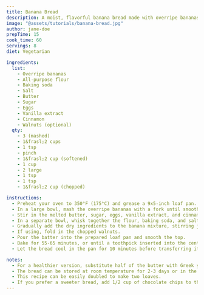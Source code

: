 ```yaml
---
title: Banana Bread
description: A moist, flavorful banana bread made with overripe bananas, perfect for breakfast or a snack.
image: "@assets/tutorials/banana-bread.jpg"
author: jane-doe
prepTime: 15
cook_time: 60
servings: 8
diet: Vegetarian

ingredients:
  list:
    - Overripe bananas
    - All-purpose flour
    - Baking soda
    - Salt
    - Butter
    - Sugar
    - Eggs
    - Vanilla extract
    - Cinnamon
    - Walnuts (optional)
  qty:
    - 3 (mashed)
    - 1&frasl;2 cups
    - 1 tsp
    - pinch
    - 1&frasl;2 cup (softened)
    - 1 cup
    - 2 large
    - 1 tsp
    - 1 tsp
    - 1&frasl;2 cup (chopped)

instructions:
  - Preheat your oven to 350°F (175°C) and grease a 9x5-inch loaf pan.
  - In a large bowl, mash the overripe bananas with a fork until smooth.
  - Stir in the melted butter, sugar, eggs, vanilla extract, and cinnamon.
  - In a separate bowl, whisk together the flour, baking soda, and salt.
  - Gradually add the dry ingredients to the banana mixture, stirring just until combined.
  - If using, fold in the chopped walnuts.
  - Pour the batter into the prepared loaf pan and smooth the top.
  - Bake for 55-65 minutes, or until a toothpick inserted into the center comes out clean.
  - Let the bread cool in the pan for 10 minutes before transferring it to a wire rack to cool completely.

notes:
  - For a healthier version, substitute half of the butter with Greek yogurt or applesauce.
  - The bread can be stored at room temperature for 2-3 days or in the fridge for up to a week.
  - This recipe can be easily doubled to make two loaves.
  - If you prefer a sweeter bread, add 1/2 cup of chocolate chips to the batter.
---
```

